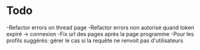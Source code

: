 # Todo

-Refactor errors on thread page
-Refactor errors non autorisé quand token expiré -> connexion
-Fix url des pages après la page programme
-Pour les profils suggérés: gérer le cas si la requête ne renvoit pas d'utilisateurs
